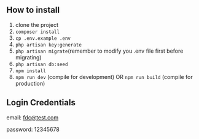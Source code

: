 ## How to install
1. clone the project
2. `composer install`
3. `cp .env.example .env`
4. `php artisan key:generate`
5. `php artisan migrate`(remember to modify you .env file first before migrating)
6. `php artisan db:seed`
7. `npm install`
8. `npm run dev` (compile for development) OR `npm run build` (compile for production)

## Login Credentials

email: fdc@test.com

password: 12345678
